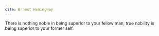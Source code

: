 ```yaml
---
cite: Ernest Hemingway
---
```


There is nothing noble in being superior to your fellow man; true nobility is being superior to your former self.
